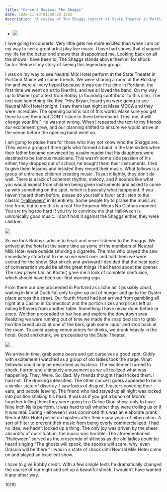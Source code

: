```yaml
---
title: "Concert Review: The Shaggs"
date: 2020-11-13T01:50:28.150Z
description: "A review of The Shaggs concert at State Theater in Portland Maine in 2015 "
---
```



* ![](https://lh5.googleusercontent.com/TzzkrxGmSycBhml03XyzrsJ-RactQ6PC4JGPoSnudw81Tsyf-P8wrjqjQaiVJbZzeuwN1hfc9Kd3HNBoXLNIeh-Dv5eMKHkBQikLZAJ6stPt1xLSZCDlm3n_1cDrX1U7ecfNKM66)

I love going to concerts. Very little gets me more excited than when I am on my way to see a great artist play live music. I have had shows that changed my life for the better and shows that disappointed me. Looking back on all the shows I have been to, The Shaggs stands above them all for shock factor. Below is my story of seeing this legendary group. 

I was on my way to see Neutral Milk Hotel perform at the State Theater in Portland Maine with some friends. We were sharing a room at the Holiday Inn and were all very hyped because it was our first time in Portland, the first time we went on a trip like this, and we all loved the band. On my way up to Maine I got a text from Bobby (a founding contributor to this site). The text said something like this: “Hey Bryan, heard you were going to see Neutral Milk Hotel tonight. I saw them last night at Mass MOCA and they were incredible. The opening band is out of this world. Make sure you get there to see them but DON’T listen to them beforehand. Trust me, it will change your life.” He was not wrong. When I repeated the text to my friends our excitement grew, and our planning shifted to ensure we would arrive at the venue before the opening band went on. 



I am going to pause here for those who may not know who the Shaggs are. They were a group of three girls who formed a band in the late sixties when their father became convinced by a palm reader that his daughters were destined to be famous musicians. This wasn’t some side passion of his either, they dropped out of school, he bought them their instruments, tried to give them lessons and insisted they record their music. What follows is a group of untrained children creating music. To put it lightly, they don’t do well. There is a lack of coherent rhythm, melody, and it sounds like what you would expect from children being given instruments and asked to come up with something on the spot, which is basically what happened. If you haven’t heard them before, please do yourself a favor and listen to the classic [“Halloween”](https://www.youtube.com/watch?v=11_nsW151tg&list=PLu4DmSt2rZB6X4V2plKUiPXYoK4k9kXRV) in its entirety. Some people try to praise the music as free form, but to me this is a real The Emperor Wears No Clothes moment. You are trying too hard if you try to convince me that Halloween is unironically good music. I don’t hold it against the Shaggs either, they were children. 

[![](https://lh6.googleusercontent.com/Imo6KB6Xh_V6BH7mga3jy622ZgDb-khgyOYdX10uCiG6jgA8aq2fyu16KfrJi59oVLgfCDIWa_59QOznF_KyjQfiRvbnyYOoGArGmcdkjfBg-zJBwPDlmZzOD4fudJ7yQBjHkcpB)](https://www.youtube.com/watch?v=11_nsW151tg)

So we took Bobby’s advice to heart and never listened to the Shaggs. We arrived at the hotel at the same time as some of the members of Neutral Milk Hotel were outside smoking a cigarette. The man who played the saw immediately stood out to me so we went over and told them we were excited for the show. Star struck and awkward I decided that the best topic of conversation would be all the great things I had heard about the opener. The saw player (Julian Koster) gave me a look of complete confusion, which should have been our first warning sign. 

From there our day proceeded in Portland as cliché as it possibly could, waiting in line at Duck Fat only to give up out of hunger and go to the Oyster place across the street. Our fourth friend had just arrived from gambling all night at a Casino in Connecticut and the portion sizes and prices left us eating leftovers from another table. Something I have never done before or since. We then proceeded to bar hop and explore the downtown area. Realizing we were running out of time we made the snap decision to grab horrible bread pizza at one of the bars, grab some liquor and stop back at the room. To avoid paying venue prices for drinks, we drank heavily in the hotel. Good and drunk, we proceeded to the State Theater. 

![](https://lh5.googleusercontent.com/7kAWQ74rDBVHbBfNlYDj6UdExQTcJuzVuCzXWpistEf5J9lRAWjEineSrFfPg0GvPhsRN-eLAVaNUNWAct8-_lC7TUhhiqdnC8qBlkDpIadlDCdYD1PkJLTOqSEEVjklvha57QR6)

We arrive in time, grab some beers and get ourselves a good spot. Giddy with excitement I watched as a group of old ladies took the stage. What followed could only be described as hysteria. The excitement turned to shock, horror, and ultimately amusement as we all realized what was happening. They. Were. So. Bad. My friends thought I had tricked them. I had not. The drinking intensified. The other concert goers appeared to be in a similar state of disarray. I saw looks of disgust, hipsters covering their ears, and people leaving. The friend who had stayed up all night was locked into position shaking his head. It was as if you got a bunch of Mom’s together telling them they were going to a Celine Dion show, only to have Nine Inch Nails perform. It was hard to tell whether they were trolling us or if it was real. During Halloween I was convinced this was an elaborate prank Neutral Milk Hotel pulled on hipsters after their many years of hibernation. A sort of filter to prevent their music from being overly commercialized. I had no idea, we hadn’t looked up a thing. The only joy was driven by the sheer absurdity of our situation, the music was horrible. The aforementioned “Halloween” served as the crescendo of silliness as the old ladies could be heard singing “The ghosts will spook, the spooks will scare, why, even Dracula will be there.” I was in a state of shock until Neutral Milk Hotel came on and played an excellent show. 

I have to give Bobby credit. With a few simple texts he dramatically changed the course of our night and set up a beautiful shock. I wouldn’t have wanted it any other way. 



10/10